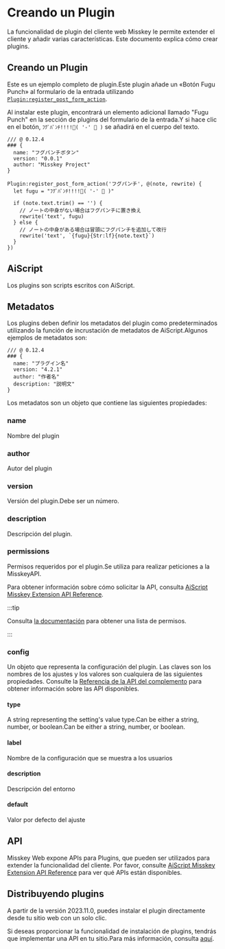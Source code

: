 # Creando un Plugin

La funcionalidad de plugin del cliente web Misskey le permite extender el cliente y añadir varias características.
Este documento explica cómo crear plugins.

## Creando un Plugin

Este es un ejemplo completo de plugin.Este plugin añade un «Botón Fugu Punch» al formulario de la entrada utilizando [`Plugin:register_post_form_action`](/docs/for-developers/plugin/plugin-api-reference/#pluginregister_post_form_actiontitle-fn).

Al instalar este plugin, encontrará un elemento adicional llamado "Fugu Punch" en la sección de plugins del formulario de la entrada.Y si hace clic en el botón, `ﾌｸﾞﾊﾟﾝﾁ!!!!🐡( '-' 🐡 )` se añadirá en el cuerpo del texto.

```ais
/// @ 0.12.4
### {
  name: "フグパンチボタン"
  version: "0.0.1"
  author: "Misskey Project"
}

Plugin:register_post_form_action('フグパンチ', @(note, rewrite) {
  let fugu = "ﾌｸﾞﾊﾟﾝﾁ!!!!🐡( '-' 🐡 )"

  if (note.text.trim() == '') {
    // ノートの中身がない場合はフグパンチに置き換え
    rewrite('text', fugu)
  } else {
    // ノートの中身がある場合は冒頭にフグパンチを追加して改行
    rewrite('text', `{fugu}{Str:lf}{note.text}`)
  }
})
```

## AiScript

Los plugins son scripts escritos con AiScript.

## Metadatos

Los plugins deben definir los metadatos del plugin como predeterminados utilizando la función de incrustación de metadatos de AiScript.Algunos ejemplos de metadatos son:

```AiScript
/// @ 0.12.4
### {
  name: "プラグイン名"
  version: "4.2.1"
  author: "作者名"
  description: "説明文"
}
```

Los metadatos son un objeto que contiene las siguientes propiedades:

### name

Nombre del plugin

### author

Autor del plugin

### version

Versión del plugin.Debe ser un número.

### description

Descripción del plugin.

### permissions

Permisos requeridos por el plugin.Se utiliza para realizar peticiones a la MisskeyAPI.

Para obtener información sobre cómo solicitar la API, consulta [AiScript Misskey Extension API Reference](/docs/for-developers/plugin/plugin-api-reference/).

:::tip

Consulta [la documentación](/docs/for-developers/api/permission/) para obtener una lista de permisos.

:::

### config

Un objeto que representa la configuración del plugin. Las claves son los nombres de los ajustes y los valores son cualquiera de las siguientes propiedades. Consulte la [Referencia de la API del complemento](./plugin-api-reference/) para obtener información sobre las API disponibles.

#### type

A string representing the setting's value type.Can be either a string, number, or boolean.Can be either a string, number, or boolean.

#### label

Nombre de la configuración que se muestra a los usuarios

#### description

Descripción del entorno

#### default

Valor por defecto del ajuste

## API

Misskey Web expone APIs para Plugins, que pueden ser utilizados para extender la funcionalidad del cliente.
Por favor, consulte [AiScript Misskey Extension API Reference](./plugin-api-reference/) para ver qué APIs están disponibles.

## Distribuyendo plugins

A partir de la versión 2023.11.0, puedes instalar el plugin directamente desde tu sitio web con un solo clic.

Si deseas proporcionar la funcionalidad de instalación de plugins, tendrás que implementar una API en tu sitio.Para más información, consulta [aquí](../publish-on-your-website.md).
